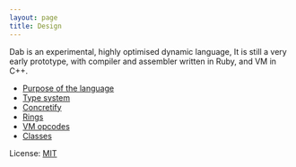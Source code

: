 ```yaml
---
layout: page
title: Design
---
```


Dab is an experimental, highly optimised dynamic language, It is still a very early prototype, with compiler and assembler written in Ruby, and VM in C++.

 - [Purpose of the language](/design/language-purpose.html)
 - [Type system](/design/type-system.html)
 - [Concretify](/design/concretify.html)
 - [Rings](/design/rings.html)
 - [VM opcodes](/vm/opcodes.html)
 - [Classes](/classes.html)

License: [MIT](/license.md)
